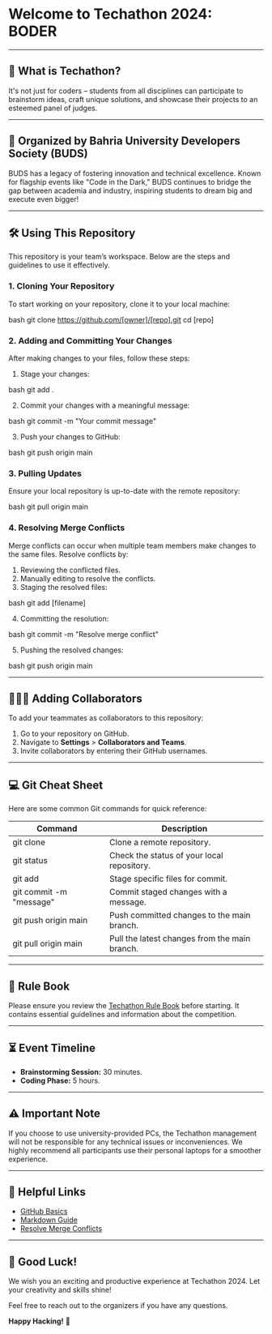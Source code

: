 # Welcome to Techathon 2024: BODER

---

## 🌟 What is Techathon?


It's not just for coders – students from all disciplines can participate to brainstorm ideas, craft unique solutions, and showcase their projects to an esteemed panel of judges.

---

## 🤝 Organized by Bahria University Developers Society (BUDS)

BUDS has a legacy of fostering innovation and technical excellence. Known for flagship events like "Code in the Dark," BUDS continues to bridge the gap between academia and industry, inspiring students to dream big and execute even bigger!

---

## 🛠️ Using This Repository

This repository is your team’s workspace. Below are the steps and guidelines to use it effectively.

### 1. Cloning Your Repository

To start working on your repository, clone it to your local machine:

bash
git clone https://github.com/[owner]/[repo].git
cd [repo]


### 2. Adding and Committing Your Changes

After making changes to your files, follow these steps:

1. Stage your changes:

   
bash
   git add .


2. Commit your changes with a meaningful message:

   
bash
   git commit -m "Your commit message"


3. Push your changes to GitHub:

   
bash
   git push origin main


### 3. Pulling Updates

Ensure your local repository is up-to-date with the remote repository:

bash
git pull origin main


### 4. Resolving Merge Conflicts

Merge conflicts can occur when multiple team members make changes to the same files. Resolve conflicts by:

1. Reviewing the conflicted files.
2. Manually editing to resolve the conflicts.
3. Staging the resolved files:
   
bash
   git add [filename]

4. Committing the resolution:
   
bash
   git commit -m "Resolve merge conflict"

5. Pushing the resolved changes:
   
bash
   git push origin main


---

## 🧑‍🤝‍🧑 Adding Collaborators

To add your teammates as collaborators to this repository:

1. Go to your repository on GitHub.
2. Navigate to **Settings** > **Collaborators and Teams**.
3. Invite collaborators by entering their GitHub usernames.

---

## 💻 Git Cheat Sheet

Here are some common Git commands for quick reference:

| Command | Description |
|---------|-------------|
| git clone <url> | Clone a remote repository. |
| git status | Check the status of your local repository. |
| git add <file> | Stage specific files for commit. |
| git commit -m "message" | Commit staged changes with a message. |
| git push origin main | Push committed changes to the main branch. |
| git pull origin main | Pull the latest changes from the main branch. |

---

## 📘 Rule Book

Please ensure you review the [Techathon Rule Book](https://www.techathon.tech/RuleBook) before starting. It contains essential guidelines and information about the competition.

---

## ⏳ Event Timeline

- **Brainstorming Session:** 30 minutes.
- **Coding Phase:** 5 hours.

---

## ⚠️ Important Note

If you choose to use university-provided PCs, the Techathon management will not be responsible for any technical issues or inconveniences. We highly recommend all participants use their personal laptops for a smoother experience.

---

## 🔗 Helpful Links

- [GitHub Basics](https://docs.github.com/en/get-started/quickstart)
- [Markdown Guide](https://www.markdownguide.org/)
- [Resolve Merge Conflicts](https://docs.github.com/en/get-started/using-git/resolving-merge-conflicts)

---

## 🎉 Good Luck!

We wish you an exciting and productive experience at Techathon 2024. Let your creativity and skills shine!

Feel free to reach out to the organizers if you have any questions.

**Happy Hacking!** 🚀
